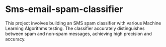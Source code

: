 # Sms-email-spam-classifier

This project involves building an SMS spam classifier with various Machine Learning Algorithms testing. The classifier accurately distinguishes between spam and non-spam messages, achieving high precision and accuracy.
